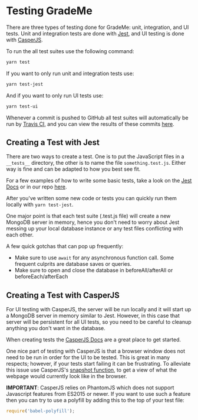 # Testing GradeMe

There are three types of testing done for GradeMe: unit, integration, and UI tests. Unit and integration tests are done with [Jest](https://facebook.github.io/jest/), and UI testing is done with [CasperJS](http://casperjs.org/).

To run the all test suites use the following command:

```bash
yarn test
```

If you want to only run unit and integration tests use:

```bash
yarn test-jest
```

And if you want to only run UI tests use:

```bash
yarn test-ui
```

Whenever a commit is pushed to GitHub all test suites will automatically be run by [Travis CI](https://travis-ci.org/), and you can view the results of these commits [here](https://travis-ci.org/abalbanyan/GradeMe).

## Creating a Test with Jest

There are two ways to create a test. One is to put the JavaScript files in a `__tests__` directory, the other is to name the file `something.test.js`. Either way is fine and can be adapted to how you best see fit.

For a few examples of how to write some basic tests, take a look on the [Jest Docs](https://facebook.github.io/jest/docs/en/getting-started.html) or in our repo [here](example).

After you've written some new code or tests you can quickly run them locally with `yarn test-jest`.

One major point is that each test suite (.test.js file) will create a new MongoDB server in memory, hence you don't need to worry about Jest messing up your local database instance or any test files conflicting with each other.

A few quick gotchas that can pop up frequently:

- Make sure to use `await` for any asynchronous function call. Some frequent culprits are database saves or queries.
- Make sure to open and close the database in beforeAll/afterAll or beforeEach/afterEach

## Creating a Test with CasperJS

For UI testing with CasperJS, the server will be run locally and it will start up a MongoDB server in memory similar to Jest. However, in this case that server will be persistent for all UI tests, so you need to be careful to cleanup anything you don't want in the database.

When creating tests the [CasperJS Docs](http://docs.casperjs.org/en/latest/testing.html) are a great place to get started.

One nice part of testing with CasperJS is that a browser window does not need to be run in order for the UI to be tested. This is great in many respects; however, if your tests start failing it can be frustrating. To alleviate this issue use CasperJS's [snapshot function](https://thejsguy.com/2015/04/30/taking-screenshots-with-casper.html), to get a view of what the webpage would currently look like in the browser.

__IMPORTANT__: CasperJS relies on PhantomJS which does not support Javascript features from ES2015 or newer. If you want to use such a feature then you can try to use a polyfill by adding this to the top of your test file:

```js
require('babel-polyfill');
```
